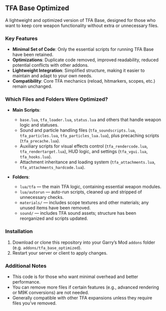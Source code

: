 ## TFA Base Optimized

A lightweight and optimized version of TFA Base, designed for those who want to keep core weapon functionality without extra or unnecessary files.

### Key Features

- **Minimal Set of Code**: Only the essential scripts for running TFA Base have been retained.
- **Optimizations**: Duplicate code removed, improved readability, reduced potential conflicts with other addons.
- **Lightweight Integration**: Simplified structure, making it easier to maintain and adapt to your own needs.
- **Compatibility**: Core TFA mechanics (reload, hitmarkers, scopes, etc.) remain unchanged.

### Which Files and Folders Were Optimized?

- **Main Scripts**:
  - `base.lua`, `tfa_loader.lua`, `status.lua` and others that handle weapon logic and statuses.
  - Sound and particle handling files (`tfa_soundscripts.lua`, `tfa_particles.lua`, `tfa_particles_lua.lua`), plus precaching scripts (`tfa_precache.lua`).
  - Auxiliary scripts for visual effects control (`tfa_rendercode.lua`, `tfa_rendertarget.lua`), HUD logic, and settings (`tfa_vgui.lua`, `tfa_hooks.lua`).
  - Attachment inheritance and loading system (`tfa_attachments.lua`, `tfa_attachments_hardcode.lua`).

- **Folders**:
  - `lua/tfa` — the main TFA logic, containing essential weapon modules.
  - `lua/autorun` — auto-run scripts, cleaned up and stripped of unnecessary checks.
  - `materials/` — includes scope textures and other materials; any unused items have been removed.
  - `sound/` — includes TFA sound assets; structure has been reorganized and scripts updated.

### Installation

1. Download or clone this repository into your Garry’s Mod `addons` folder (e.g. `addons/tfa_base_optimized`).
2. Restart your server or client to apply changes.

### Additional Notes

- This code is for those who want minimal overhead and better performance.
- You can remove more files if certain features (e.g., advanced rendering or M9K conversions) are not needed.
- Generally compatible with other TFA expansions unless they require files you’ve removed.